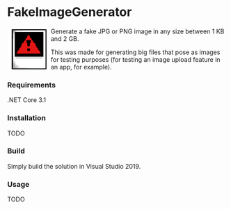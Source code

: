 # FakeImageGenerator
<img align="left" width="100" height="100" src="fake-image-generator.png">

Generate a fake JPG or PNG image in any size between 1 KB and 2 GB.

This was made for generating big files that pose as images for testing purposes (for testing an image upload feature in an app, for example).

### Requirements

.NET Core 3.1

### Installation

TODO

### Build

Simply build the solution in Visual Studio 2019.

### Usage

TODO